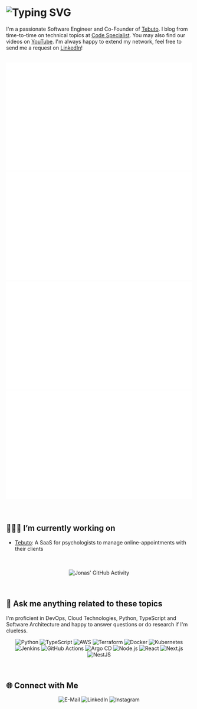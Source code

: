 <div>
    <h1>
        <img src="https://readme-typing-svg.herokuapp.com/?font=Jetbrains+mono&size=40&duration=3000&pause=3000&color=FFFFFF&center=true&vCenter=true&width=540&lines=Hey%20there%20%F0%9F%91%8B%20I%27m%20Jonas.;" alt="Typing SVG"/>
    </h1>
</div>

I'm a passionate Software Engineer and Co-Founder of [Tebuto](https://tebuto.de?utm_source=github&utm_medium=social&utm_campaign=profile-link). I blog from time-to-time on technical topics at [Code Specialist](https://code-specialist.com). You may also find our videos on [YouTube](https://www.youtube.com/channel/UCjdmChf65sGfOqWoygzBTyQ). I'm always happy to extend my network, feel free to send me a request on [LinkedIn](https://www.linkedin.com/in/jonas-scholl-4a1047205/)!

<br />

<div align="center">
    <img src="https://raw.githubusercontent.com/jonasscholl/github-stats/master/generated/overview.svg#gh-dark-mode-only" alt="Jonas' GitHub Stats"/>
    <img src="https://raw.githubusercontent.com/jonasscholl/github-stats/master/generated/overview.svg#gh-light-mode-only" alt="Jonas' GitHub Stats"/>
    <img src="https://raw.githubusercontent.com/jonasscholl/github-stats/master/generated/languages.svg#gh-dark-mode-only" alt="Jonas' GitHub Stats"/>
    <img src="https://raw.githubusercontent.com/jonasscholl/github-stats/master/generated/languages.svg#gh-light-mode-only" alt="Jonas' GitHub Stats"/>
</div>

<br />
<br />

## 👨🏻‍💻 I’m currently working on

- [Tebuto](https://tebuto.de?utm_source=github&utm_medium=social&utm_campaign=profile-link): A SaaS for psychologists to manage online-appointments with their clients

<br />
<br />

<div align="center">
    <img src="https://github-profile-summary-cards.vercel.app/api/cards/profile-details?username=jonasscholl&theme=github_dark" alt="Jonas' GitHub Activity"/>
</div>

<br />
<br />

## 💬 Ask me anything related to these topics

I'm proficient in DevOps, Cloud Technologies, Python, TypeScript and Software Architecture and happy to answer questions or do research if I'm clueless.

<div align="center">
    <img src="https://img.shields.io/badge/Python-3776AB?style=for-the-badge&logo=python&logoColor=white" alt="Python"/>
    <img src="https://img.shields.io/badge/TypeScript-3178C6?style=for-the-badge&logo=typescript&logoColor=white" alt="TypeScript"/>
    <img src="https://img.shields.io/badge/AWS-FF9900?style=for-the-badge&logo=amazonaws&logoColor=white" alt="AWS" />
    <img src="https://img.shields.io/badge/Terraform-623CE4?style=for-the-badge&logo=terraform&logoColor=white" alt="Terraform"/>
    <img src="https://img.shields.io/badge/Docker-2496ED?style=for-the-badge&logo=docker&logoColor=white" alt="Docker"/>
    <img src="https://img.shields.io/badge/Kubernetes-3468E3?style=for-the-badge&logo=kubernetes&logoColor=white" alt="Kubernetes"/>
    <img src="https://img.shields.io/badge/Jenkins-D24939?style=for-the-badge&logo=jenkins&logoColor=white" alt="Jenkins"/>
    <img src="https://img.shields.io/badge/GitHub_Actions-288CFF?style=for-the-badge&logo=githubactions&logoColor=white" alt="GitHub Actions"/>
    <img src="https://img.shields.io/badge/Argo_CD-EF7550?style=for-the-badge&logo=argo&logoColor=white" alt="Argo CD"/>
    <img src="https://img.shields.io/badge/Node.js-339933?style=for-the-badge&logo=nodedotjs&logoColor=white" alt="Node.js"/>
    <img src="https://img.shields.io/badge/React-20232A?style=for-the-badge&logo=react&logoColor=61DAFB" alt="React"/>
    <img src="https://img.shields.io/badge/Next.js-20232A?style=for-the-badge&logo=nextjs&logoColor=61DAFB" alt="Next.js"/>
    <img src="https://img.shields.io/badge/NestJS-DB224D?style=for-the-badge&logo=nestjs&logoColor=white" alt="NestJS"/>
</div>

<br />
<br />

## 🌐 Connect with Me

<div align="center">
    <a href="mailto:jonas@scholl.tech" style="text-decoration: none !important">
        <img src="https://img.shields.io/badge/jonas@scholl.tech-00B4A9?style=for-the-badge&logo=email&logoColor=white" alt="E-Mail"/>
    </a>
    <a href="https://www.linkedin.com/in/jonas-scholl-4a1047205/" style="text-decoration: none !important">
        <img src="https://img.shields.io/badge/LinkedIn-0077B5?style=for-the-badge&logo=linkedin&logoColor=white" alt="LinkedIn"/>
    </a>
    <a href="https://www.instagram.com/jonas_scholl/" style="text-decoration: none !important">
        <img src="https://img.shields.io/badge/Instagram-e1306c?style=for-the-badge&logo=instagram&logoColor=white" alt="Instagram"/>
    </a>
</div>



